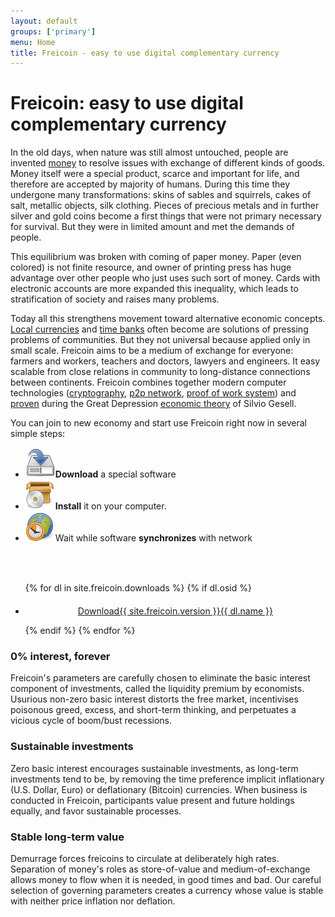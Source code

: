 ```yaml
---
layout: default
groups: ['primary']
menu: Home
title: Freicoin - easy to use digital complementary currency
---
```

<div class="row">
  <div class="span12">
    <h1>Freicoin: easy to use digital complementary currency</h1>
    <p>In the old days, when nature was still almost untouched, people are invented <a href="http://en.wikipedia.org/wiki/History_of_money">money</a> to resolve issues with exchange of different kinds of goods. Money itself were a special product, scarce and important for life, and therefore are accepted by majority of humans. During this time they undergone many transformations: skins of sables and squirrels, cakes of salt, metallic objects, silk clothing. Pieces of precious metals and in further silver and gold coins become a first things that were not primary necessary for survival. But they were in limited amount and met the demands of people.</p>
    <p>This equilibrium was broken with coming of paper money. Paper (even colored) is not finite resource, and owner of printing press has huge advantage over other people who just uses such sort of money. Cards with electronic accounts are more expanded this inequality, which leads to stratification of society and raises many problems.</p>
    <p>Today all this strengthens movement toward alternative economic concepts. <a href="http://en.wikipedia.org/wiki/Local_currency">Local currencies</a> and <a href="http://en.wikipedia.org/wiki/Time_bank">time banks</a> often become are solutions of pressing problems of communities. But they not universal because applied only in small scale. Freicoin aims to be a medium of exchange for everyone: farmers and workers, teachers and doctors, lawyers and engineers. It easy scalable from close relations in community to long-distance connections between continents. Freicoin combines together modern computer technologies (<a href="http://en.wikipedia.org/wiki/Cryptography">cryptography</a>, <a href="http://en.wikipedia.org/wiki/Peer-to-peer">p2p network</a>, <a href="http://en.wikipedia.org/wiki/Proof_of_work">proof of work system</a>) and <a href="http://en.wikipedia.org/wiki/Worgl_Experiment">proven</a> during the Great Depression <a href="http://en.wikipedia.org/wiki/Freigeld">economic theory</a> of Silvio Gesell.</p>
    <p class="join">You can join to new economy and start use Freicoin right now in several simple steps:</p>
  </div>
</div>

<div class="row">
  <div class="span8">
    <ul class="big_icons">
      <li><img src="/static/images/main/download.png" /><b>Download</b> a special software</li>
      <li><img src="/static/images/main/install.png" /><b>Install</b> it on your computer.</li>
      <li><img src="/static/images/main/synchronize.png" />Wait while software <b>synchronizes</b> with network</li>
    </ul>
  </div>
  <div class="span4" style="padding-top:35px;">
    <ul id="download-list" class="nostyle">
{% for dl in site.freicoin.downloads %}
  {% if dl.osid %}
      <li id="{{ dl.osid }}" style="display:{% if dl.osid == 'Unknown' %}block{% else %}none{% endif %};">
<p style="margin-top:20px;text-align:center;"><a class="btn btn-success btn-large" href="{{ dl.link }}"><span class="download-content" style=""><span class="download-title">Download</span><span class="download-version">{{ site.freicoin.version }}</span><span class="download-name">{{ dl.name }}</span></span></a></p>
      </li>
  {% endif %}
{% endfor %}
    </ul>
  </div>
</div>

<script type="text/javascript" src="/static/js/custom.js">
</script>
<script type="text/javascript">
show_download();
</script>

<div class="row">
  <div class="span4">
    <h3>0% interest, forever</h3>
    <p>Freicoin's parameters are carefully chosen to eliminate the basic interest component of investments, called the liquidity premium by economists. Usurious non-zero basic interest distorts the free market, incentivises poisonous greed, excess, and short-term thinking, and perpetuates a vicious cycle of boom/bust recessions.</p>
  </div>
  <div class="span4">
    <h3>Sustainable investments</h3>
    <p>Zero basic interest encourages sustainable investments, as long-term investments tend to be, by removing the time preference implicit inflationary (U.S. Dollar, Euro) or deflationary (Bitcoin) currencies. When business is conducted in Freicoin, participants value present and future holdings equally, and favor sustainable processes.</p>
  </div>
  <div class="span4">
    <h3>Stable long-term value</h3>
    <p>Demurrage forces freicoins to circulate at deliberately high rates. Separation of money's roles as store-of-value and medium-of-exchange allows money to flow when it is needed, in good times and bad. Our careful selection of governing parameters creates a currency whose value is stable with neither price inflation nor deflation.</p>
  </div>
</div>
